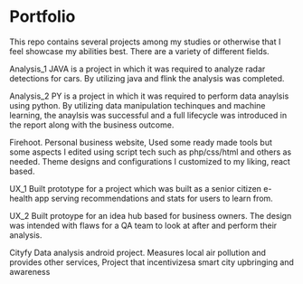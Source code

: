 # Portfolio

This repo contains several projects among my studies or otherwise that I feel showcase my abilities best. There are a variety of different fields.

Analysis_1 JAVA is a project in which it was required to analyze radar detections for cars. By utilizing java and flink the analysis was completed.

Analysis_2 PY is a project in which it was required to perform data anaylsis using python. By utilizing data manipulation techinques and machine learning, the anaylsis was successful and a full lifecycle was introduced in the report along with the business outcome.

Firehoot. Personal business website, Used some ready made tools but some aspects I edited using script tech such as php/css/html and others as needed. Theme designs and configurations I customized to my liking, react based.

UX_1 Built prototype for a project which was built as a senior citizen e-health app serving recommendations and stats for users to learn from.

UX_2 Built protoype for an idea hub based for business owners. The design was intended with flaws for a QA team to look at after and perform their analysis.

Cityfy Data analysis android project. Measures local air pollution and provides other services, Project that incentivizesa smart city upbringing and awareness 
